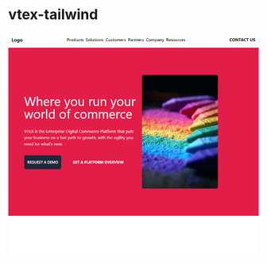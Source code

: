 # vtex-tailwind
![alt text](https://github.com/caceresrene/vtex-tailwind/blob/main/src/static/landing.png?raw=true)
